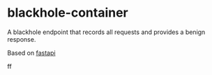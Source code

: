 # blackhole-container
A blackhole endpoint that records all requests and provides a benign response.

Based on [fastapi](https://fastapi.tiangolo.com)

ff
